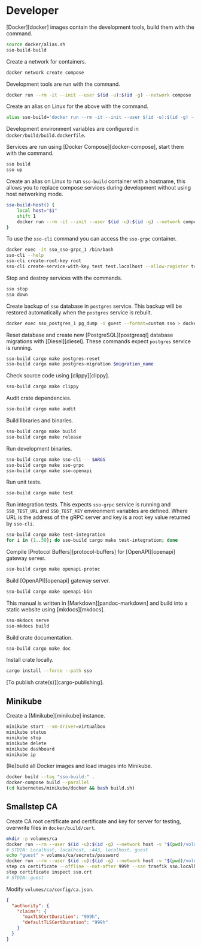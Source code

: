 # Developer

[Docker][docker] images contain the development tools, build them with the command.

```bash
source docker/alias.sh
sso-build-build
```

Create a network for containers.

```bash
docker network create compose
```

Development tools are run with the command.

```bash
docker run --rm -it --init --user $(id -u):$(id -g) --network compose -v "$(pwd):/build" sso/build:v1 $ARGS
```

Create an alias on Linux for the above with the command.

```bash
alias sso-build='docker run --rm -it --init --user $(id -u):$(id -g) --network compose -v "$(pwd):/build" sso/build:v1'
```

Development environment variables are configured in `docker/build/build.dockerfile`.

Services are run using [Docker Compose][docker-compose], start them with the command.

```bash
sso build
sso up
```

Create an alias on Linux to run `sso-build` container with a hostname, this allows you to replace compose services during development without using host networking mode.

```bash
sso-build-host() {
    local host="$1"
    shift 1
    docker run --rm -it --init --user $(id -u):$(id -g) --network compose -v "$(pwd):/build" --hostname $host --name $host sso/build:v1 "$@"
}
```

To use the `sso-cli` command you can access the `sso-grpc` container.

```bash
docker exec -it sso_sso-grpc_1 /bin/bash
sso-cli --help
sso-cli create-root-key root
sso-cli create-service-with-key test test.localhost --allow-register true --local-url test.localhost/auth/provider/local
```

Stop and destroy services with the commands.

```bash
sso stop
sso down
```

Create backup of `sso` database in `postgres` service. This backup will be restored automatically when the `postgres` service is rebuilt.

```bash
docker exec sso_postgres_1 pg_dump -U guest --format=custom sso > docker/postgres/pgdump/sso.pgdump
```

Reset database and create new [PostgreSQL][postgresql] database migrations with [Diesel][diesel]. These commands expect `postgres` service is running.

```bash
sso-build cargo make postgres-reset
sso-build cargo make postgres-migration $migration_name
```

Check source code using [clippy][clippy].

```bash
sso-build cargo make clippy
```

Audit crate dependencies.

```bash
sso-build cargo make audit
```

Build libraries and binaries.

```bash
sso-build cargo make build
sso-build cargo make release
```

Run development binaries.

```bash
sso-build cargo make sso-cli -- $ARGS
sso-build cargo make sso-grpc
sso-build cargo make sso-openapi
```

Run unit tests.

```bash
sso-build cargo make test
```

Run integration tests. This expects `sso-grpc` service is running and `SSO_TEST_URL` and `SSO_TEST_KEY` environment variables are defined. Where URL is the address of the gRPC server and key is a root key value returned by `sso-cli`.

```bash
sso-build cargo make test-integration
for i in {1..50}; do sso-build cargo make test-integration; done
```

Compile [Protocol Buffers][protocol-buffers] for [OpenAPI][openapi] gateway server.

```bash
sso-build cargo make openapi-protoc
```

Build [OpenAPI][openapi] gateway server.

```bash
sso-build cargo make openapi-bin
```

This manual is written in [Markdown][pandoc-markdown] and build into a static website using [mkdocs][mkdocs].

```bash
sso-mkdocs serve
sso-mkdocs build
```

Build crate documentation.

```bash
sso-build cargo make doc
```

Install crate locally.

```bash
cargo install --force --path sso
```

[To publish crate(s)][cargo-publishing].

## Minikube

Create a [Minikube][minikube] instance.

```bash
minikube start --vm-driver=virtualbox
minikube status
minikube stop
minikube delete
minikube dashboard
minikube ip
```

(Re)build all Docker images and load images into Minikube.

```bash
docker build --tag "sso-build:" .
docker-compose build --parallel
(cd kubernetes/minikube/docker && bash build.sh)
```

## Smallstep CA

Create CA root certificate and certificate and key for server for testing, overwrite files in `docker/build/cert`.

```bash
mkdir -p volumes/ca
docker run --rm --user $(id -u):$(id -g) --network host -v "$(pwd)/volumes/ca:/home/step" -it smallstep/step-ca step ca init
# STDIN: Localhost, localhost, :443, localhost, guest
echo "guest" > volumes/ca/secrets/password
docker run --rm --user $(id -u):$(id -g) --network host -v "$(pwd)/volumes/ca:/home/step" -it smallstep/step-ca /bin/bash
step ca certificate --offline --not-after 999h --san traefik sso.localhost sso.crt sso.key
step certificate inspect sso.crt
# STDIN: guest
```

Modify `volumes/ca/config/ca.json`.

```json
{
  "authority": {
    "claims": {
      "maxTLSCertDuration": "999h",
      "defaultTLSCertDuration": "999h"
    }
  }
}
```
